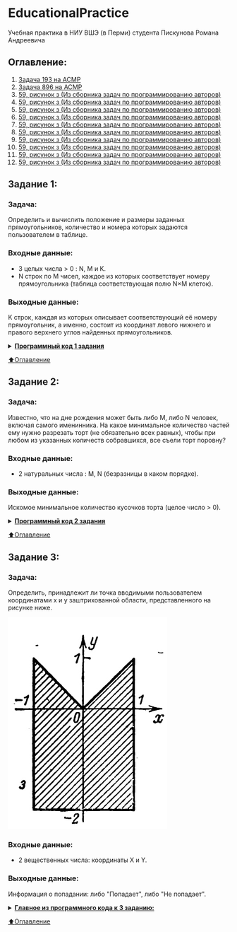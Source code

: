 # EducationalPractice

Учебная практика в НИУ ВШЭ (в Перми) студента Пискунова Романа Андреевича

## Оглавление:
1. [Задача 193 на ACMP](#Задание-1)
2. [Задача 896 на ACMP](#Задание-2)
3. [59, рисунок з (Из сборника задач по программированию авторов)](#Задание-3)
4. [59, рисунок з (Из сборника задач по программированию авторов)](#Задание-4)
5. [59, рисунок з (Из сборника задач по программированию авторов)](#Задание-5)
6. [59, рисунок з (Из сборника задач по программированию авторов)](#Задание-6)
7. [59, рисунок з (Из сборника задач по программированию авторов)](#Задание-7)
8. [59, рисунок з (Из сборника задач по программированию авторов)](#Задание-8)
9. [59, рисунок з (Из сборника задач по программированию авторов)](#Задание-9)
10. [59, рисунок з (Из сборника задач по программированию авторов)](#Задание-10)
11. [59, рисунок з (Из сборника задач по программированию авторов)](#Задание-11)
12. [59, рисунок з (Из сборника задач по программированию авторов)](#Задание-12)

## Задание 1:

### Задача:
Определить и вычислить положение и размеры заданных прямоугольников, количество и номера которых задаются пользователем в таблице.

### Входные данные:
* 3 целых числа > 0 : N, M и K.
* N строк по M чисел, каждое из которых соответствует номеру прямоугольника (таблица соответствующая полю N×M клеток).

### Выходные данные:
K строк, каждая из которых описывает соответствующий её номеру прямоугольник, а именно, состоит из координат левого нижнего и правого верхнего углов найденных прямоугольников.

<details>
    <summary><u><b>Программный код 1 задания</b></u></summary>
    
```C#
using System;
using System.IO;

namespace Task_1 {
    public class Program {
        private static void Main(string[] args) {

            StreamWriter writer = new StreamWriter("OUTPUT.txt");
            StreamReader reader = new StreamReader("INPUT.txt");

            string init = "";
            string[] sett = reader.ReadLine().TrimStart(' ').Split(' ');//первая строка
            while (!reader.EndOfStream) init += (reader.ReadLine() + " ");

            init = init.TrimStart(' ');

            string[] pre = init.Split(' ');

            int n = Convert.ToInt32(sett[0]); // количество строк
            int m = Convert.ToInt32(sett[1]); // количество столбцов
            int k = Convert.ToInt32(sett[2]); // количество прямоугольников

            int[] xmin = new int[256]; // координата x левых нижних углов
            int[] ymin = new int[256]; // координата y левых нижних углов

            int[] xmax = new int[256]; // координата x правых верхних углов
            int[] ymax = new int[256]; // координата y правых верхних углов
            
            for (int i = 1; i <= k; i++){
                xmin[i] = m;
                ymin[i] = n;
            }

            int c = 0;
            int d = 0; // для проверки покрытых прямоугольников
            int count = 0; // количество занятых клеток
            for (int y = n; y >= 1; y--) {
                for (int x = 1; x <= m; x++) {
                    int j = Convert.ToInt32(pre[c]); // значение ячейки в матрице
                    
                    if (j > 0) {
                        d = j;
                        count++;
                        if (x < xmin[j]) xmin[j] = x;
                        if (y < ymin[j]) ymin[j] = y;

                        if (x > xmax[j]) xmax[j] = x;
                        if (y > ymax[j]) ymax[j] = y;
                    }
                    c++;
                }
            }

            for (int i = 1; i <= k; i++) {
                // если это единичная клетка, которая покрывает другую
                if (xmin[i] == m && ymin[i] == n && xmax[i] == 0 && ymax[i] == 0 && count == 1) {
                    writer.WriteLine((xmin[d] - 1) + " " + (ymin[d] - 1) + " " + xmax[d] + " " + ymax[d]);
                } else {
                    writer.WriteLine((xmin[i] - 1) + " " + (ymin[i] - 1) + " " + xmax[i] + " " + ymax[i]);
                }
            }

            writer.Close();
            reader.Close();
        }
    }
}
```
</details>

[:arrow_up:Оглавление](#Оглавление)

## Задание 2:

### Задача:
Известно, что на дне рождения может быть либо M, либо N человек, включая самого именинника. На какое минимальное количество частей ему нужно разрезать торт (не обязательно всех равных), чтобы при любом из указанных количеств собравшихся, все съели торт поровну?

### Входные данные:
* 2 натуральных числа : M, N (безразницы в каком порядке).

### Выходные данные:
Искомое минимальное количество кусочков торта (целое число > 0).

<details>
    <summary><u><b>Программный код 2 задания</b></u></summary>
    
```C#
using System;
using System.IO;

namespace Task_2 {
    public class Program {
        private static void Main(string[] args) {
            StreamReader reader = new StreamReader("INPUT.txt");
            StreamWriter writer = new StreamWriter("OUTPUT.txt");
            
            string[] init = reader.ReadToEnd().Split();
            
            int m = Convert.ToInt32(init[0]);
            int n = Convert.ToInt32(init[1]);
            int r = m + n;
            int p = 0;
            while (n > 0) {
                p = m % n;
                m = n;
                n = p;
            }

            writer.WriteLine(r - m);
            reader.Close();
            writer.Close();
        }
    }
}
```
</details>

[:arrow_up:Оглавление](#Оглавление)

## Задание 3:

### Задача:
Определить, принадлежит ли точка вводимыми пользователем координатами x и y заштрихованной области, представленного на рисунке ниже.

![Рисунок с заштрихованной областью](images_for_git/task_3.jpg)

### Входные данные:
* 2 вещественных числа: координаты X и Y.

### Выходные данные:
Информация о попадании: либо "Попадает", либо "Не попадает".

<details>
    <summary><u><b>Главное из программного кода к 3 заданию:</b></u></summary>
    
```C#
using System;
using System.IO;

namespace Task_2 {
    public class Program {
        private static void Main(string[] args) {
            StreamReader reader = new StreamReader("INPUT.txt");
            StreamWriter writer = new StreamWriter("OUTPUT.txt");
            
            string[] init = reader.ReadToEnd().Split();
            
            int m = Convert.ToInt32(init[0]);
            int n = Convert.ToInt32(init[1]);
            int r = m + n;
            int p = 0;
            while (n > 0) {
                p = m % n;
                m = n;
                n = p;
            }

            writer.WriteLine(r - m);
            reader.Close();
            writer.Close();
        }
    }
}
```

</details>

[:arrow_up:Оглавление](#Оглавление)
